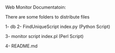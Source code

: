 Web Monitor Documentatoin:

There are some folders to distribute files

1- db
2- FindUniqueScript
    index.py (Python Script)

3- monitor script
    index.pl (Perl Script)

4- README.md